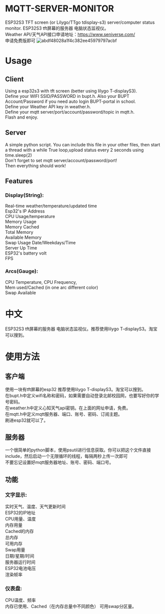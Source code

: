 # MQTT-SERVER-MONITOR
ESP32S3 TFT screen (or Lilygo/TTgo tdisplay-s3) server/computer status monitor. ESP32S3 tft屏幕的服务器 电脑状态监视仪。  
Weather API/天气API接口申请地址：https://www.seniverse.com/  
申请免费版即可 
 ![abdf48028a1f4c382ee45979797acbf](https://github.com/Lynnette177/MQTT-SERVER-MONITOR/assets/68948483/d1cf4526-312b-4c86-a39c-9651ddc24e39)
# Usage
## Client
Using a esp32s3 with tft screen (better using lilygo T-displayS3).  
Define your WIFI SSID/PASSWORD in bupt.h. Also your BUPT Account/Password if you need auto login BUPT-portal in school.  
Define your Weather API key in weather.h.  
Define your mqtt server/port/account/password/topic in mqtt.h.  
Flash and enjoy. 

## Server
A simple python script. You can include this file in your other files, then start a thread with a while True loop,upload status every 2 seconds using time.sleep(2)  
Don't forget to set mqtt server/account/password/port!  
Then everything should work!  

## Features 
### Display(String):
Real-time weather/temperature/updated time  
Esp32's IP Address  
CPU Usage/temperature  
Memory Usage  
Memory Cached  
Total Memory  
Available Memory  
Swap Usage 
Date/Weekdays/Time  
Server Up Time  
ESP32's battery volt  
FPS  
### Arcs(Gauge): 
CPU Temperature, CPU Frequency,  
Mem used/Cached (in one arc different color)  
Swap Available   

# 中文
ESP32S3 tft屏幕的服务器 电脑状态监视仪。推荐使用lilygo T-displayS3。淘宝可以搜到。 

# 使用方法
## 客户端
使用一块有tft屏幕的esp32 推荐使用lilygo T-displayS3。淘宝可以搜到。  
在bupt.h中定义wifi名称和密码，如果需要自动登录北邮校园网，也要写好你的学号密码。  
在weather.h中定义心知天气api密钥。在上面的网址申请，免费。  
在mqtt.h中定义mqtt服务器、端口、账号、密码、订阅主题。  
刷进esp32就可以了。 
 
## 服务器
一个很简单的python脚本，使用psutil进行信息获取。你可以把这个文件直接include，然后启动一个无限循环的线程，每隔两秒上传一次即可  
不要忘记设置好mqtt服务器地址、账号、密码、端口号。  
 
## 功能 
### 文字显示:
实时天气、温度、天气更新时间  
ESP32的IP地址  
CPU用量、温度  
内存用量  
Cached的内存  
总内存  
可用内存  
Swap用量  
日期/星期/时间  
服务器运行时间  
ESP32电池电压  
渲染帧率  
### 仪表盘: 
CPU温度、频率  
内存已使用、Cached（在内存总量中不同颜色） 
可用swap分区量。 
